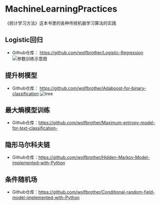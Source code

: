 # MachineLearningPractices
《统计学习方法》这本书里的各种传统机器学习算法的实践



## Logistic回归
+ Github仓库： https://github.com/wolfbrother/Logistic-Regression
  ![参数训练示意图](https://raw.githubusercontent.com/wolfbrother/MachineLearningPractices/master/_picutures/1416895888_5605.gif?token=ACOPOTCLKJZOVIO6ZKLPAJK46TLKI )


## 提升树模型
+ Github仓库： https://github.com/wolfbrother/Adaboost-for-binary-classification 
 ![tree](https://raw.githubusercontent.com/wolfbrother/MachineLearningPractices/master/_picutures/tree.png?token=ACOPOTAHU7G4NQVGIBFURKS46TNLK )

## 最大熵模型训练
+ Github仓库：https://github.com/wolfbrother/Maximum-entropy-model-for-text-classification-

## 隐形马尔科夫链
+ Github仓库：https://github.com/wolfbrother/Hidden-Markov-Model-implemented-with-Python

## 条件随机场
+ Github仓库：https://github.com/wolfbrother/Conditional-random-field-model-implemented-with-Python
